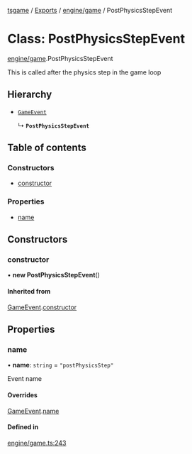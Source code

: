 [tsgame](../README.md) / [Exports](../modules.md) / [engine/game](../modules/engine_game.md) / PostPhysicsStepEvent

# Class: PostPhysicsStepEvent

[engine/game](../modules/engine_game.md).PostPhysicsStepEvent

This is called after the physics step
in the game loop

## Hierarchy

- [`GameEvent`](engine_event.GameEvent.md)

  ↳ **`PostPhysicsStepEvent`**

## Table of contents

### Constructors

- [constructor](engine_game.PostPhysicsStepEvent.md#constructor)

### Properties

- [name](engine_game.PostPhysicsStepEvent.md#name)

## Constructors

### constructor

• **new PostPhysicsStepEvent**()

#### Inherited from

[GameEvent](engine_event.GameEvent.md).[constructor](engine_event.GameEvent.md#constructor)

## Properties

### name

• **name**: `string` = `"postPhysicsStep"`

Event name

#### Overrides

[GameEvent](engine_event.GameEvent.md).[name](engine_event.GameEvent.md#name)

#### Defined in

[engine/game.ts:243](https://github.com/ashleycheung/tsgame/blob/d6f12cc/src/engine/game.ts#L243)
